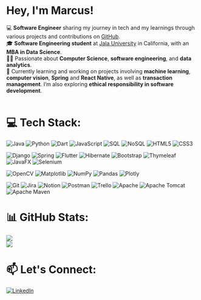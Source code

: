 # Hey, I'm Marcus!
💻 **Software Engineer** sharing my journey in tech and my learnings through various projects and contributions on [GitHub](https://github.com/marcuscabrall).<br>
🎓 **Software Engineering student** at [Jala University](https://jala.university/) in California, with an **MBA in Data Science**.<br>
🧑‍🏫 Passionate about **Computer Science**, **software engineering**, and **data analytics**.<br>
🌱 Currently learning and working on projects involving **machine learning**, **computer vision**, **Spring** and **React Native**, as well as **transaction management**. I’m also exploring **ethical responsibility in software development**.<br>
<br>
# 💻 Tech Stack:
![Java](https://img.shields.io/badge/java-%23FF0000.svg?style=for-the-badge&logo=java&logoColor=white) ![Python](https://img.shields.io/badge/python-%233776AB.svg?style=for-the-badge&logo=python&logoColor=white) ![Dart](https://img.shields.io/badge/dart-%230175C2.svg?style=for-the-badge&logo=dart&logoColor=white) ![JavaScript](https://img.shields.io/badge/javascript-%23F7DF1E.svg?style=for-the-badge&logo=javascript&logoColor=black) ![SQL](https://img.shields.io/badge/sql-%23C8C8C8.svg?style=for-the-badge&logo=sqlite&logoColor=black) ![NoSQL](https://img.shields.io/badge/nosql-%234ea94b.svg?style=for-the-badge&logo=mongodb&logoColor=white)  ![HTML5](https://img.shields.io/badge/html5-%23E34F26.svg?style=for-the-badge&logo=html5&logoColor=white) ![CSS3](https://img.shields.io/badge/css3-%231572B6.svg?style=for-the-badge&logo=css3&logoColor=white)

![Django](https://img.shields.io/badge/django-%23092E20.svg?style=for-the-badge&logo=django&logoColor=white) ![Spring](https://img.shields.io/badge/spring-%236DB33F.svg?style=for-the-badge&logo=spring&logoColor=white) ![Flutter](https://img.shields.io/badge/Flutter-%2302569B.svg?style=for-the-badge&logo=Flutter&logoColor=white) ![Hibernate](https://img.shields.io/badge/Hibernate-59666C?style=for-the-badge&logo=Hibernate&logoColor=white) ![Bootstrap](https://img.shields.io/badge/bootstrap-%238511FA.svg?style=for-the-badge&logo=bootstrap&logoColor=white)  ![Thymeleaf](https://img.shields.io/badge/Thymeleaf-%23005C0F.svg?style=for-the-badge&logo=Thymeleaf&logoColor=white) ![JavaFX](https://img.shields.io/badge/javafx-%23FF0000.svg?style=for-the-badge&logo=javafx&logoColor=white) ![Selenium](https://img.shields.io/badge/Selenium-%2343B02A.svg?style=for-the-badge&logo=selenium&logoColor=white)

![OpenCV](https://img.shields.io/badge/opencv-%23white.svg?style=for-the-badge&logo=opencv&logoColor=white) ![Matplotlib](https://img.shields.io/badge/Matplotlib-%23ffffff.svg?style=for-the-badge&logo=Matplotlib&logoColor=black) ![NumPy](https://img.shields.io/badge/numpy-%23013243.svg?style=for-the-badge&logo=numpy&logoColor=white) ![Pandas](https://img.shields.io/badge/pandas-%23150458.svg?style=for-the-badge&logo=pandas&logoColor=white) ![Plotly](https://img.shields.io/badge/Plotly-%233F4F75.svg?style=for-the-badge&logo=plotly&logoColor=white)

![Git](https://img.shields.io/badge/git-%23F05033.svg?style=for-the-badge&logo=git&logoColor=white) ![Jira](https://img.shields.io/badge/jira-%230A0FFF.svg?style=for-the-badge&logo=jira&logoColor=white) ![Notion](https://img.shields.io/badge/Notion-%23000000.svg?style=for-the-badge&logo=notion&logoColor=white) ![Postman](https://img.shields.io/badge/Postman-FF6C37?style=for-the-badge&logo=postman&logoColor=white) ![Trello](https://img.shields.io/badge/Trello-%23026AA7.svg?style=for-the-badge&logo=Trello&logoColor=white) ![Apache](https://img.shields.io/badge/apache-%23D42029.svg?style=for-the-badge&logo=apache&logoColor=white) ![Apache Tomcat](https://img.shields.io/badge/apache%20tomcat-%23F8DC75.svg?style=for-the-badge&logo=apache-tomcat&logoColor=black) ![Apache Maven](https://img.shields.io/badge/Apache%20Maven-C71A36?style=for-the-badge&logo=Apache%20Maven&logoColor=white)

# 📊 GitHub Stats:
![](https://github-readme-streak-stats.herokuapp.com/?user=marcuscabrall&theme=dark&hide_border=false)<br/>
![](https://github-readme-stats.vercel.app/api/top-langs/?username=marcuscabrall&theme=dark&hide_border=false&include_all_commits=false&count_private=false&layout=compact)

# 📫 Let's Connect:
[![LinkedIn](https://img.shields.io/badge/LinkedIn-%230077B5.svg?style=for-the-badge&logo=linkedin&logoColor=white)](https://www.linkedin.com/in/marcus-cabral-dev/)

<!-- Proudly created with GPRM ( https://gprm.itsvg.in ) -->
